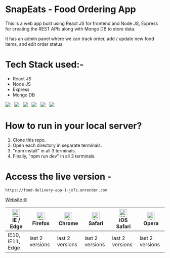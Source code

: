 # SnapEats - Food Ordering App

<p> This is a web app built using React JS for frontend and Node JS, Express for creating the REST APIs along with Mongo DB to store data. 
</p>
<p>
It has an admin panel where we can track order, add / update new food items, and edit order status.
</p>

# Tech Stack used:- 
- React JS
- Node JS
- Express 
- Mongo DB


<img src="https://res.cloudinary.com/dz0jdw5kw/image/upload/v1714389606/github/Screenshot_2024-04-29_164415_jg0lrh.png">
&nbsp;
<img src="https://res.cloudinary.com/dz0jdw5kw/image/upload/v1714389606/github/Screenshot_2024-04-29_164659_gjw7px.png">
&nbsp;
<img src="https://res.cloudinary.com/dz0jdw5kw/image/upload/v1714389605/github/Screenshot_2024-04-29_164623_mo5sqd.png">
&nbsp;
<img src="https://res.cloudinary.com/dz0jdw5kw/image/upload/v1714389606/github/Screenshot_2024-04-29_164446_d7djcf.png">
&nbsp;
<img src="https://res.cloudinary.com/dz0jdw5kw/image/upload/v1714390353/github/Screenshot_2024-04-29_170143_duif08.png">
&nbsp;
<img src="https://res.cloudinary.com/dz0jdw5kw/image/upload/v1714390354/github/Screenshot_2024-04-29_170200_rxyy1j.png">


# How to run in your local server?
1. Clone this repo.
2. Open each directory in separate terminals.
3. "npm install" in all 3 terminals.
4. Finally, "npm run dev" in all 3 terminals.

# Access the live version - 

```
https://food-delivery-app-1-jx7z.onrender.com
```

<a href="https://food-delivery-app-1-jx7z.onrender.com">
Website 🌐 </a>



| [<img src="https://raw.githubusercontent.com/alrra/browser-logos/master/src/edge/edge_48x48.png" alt="IE / Edge" width="24px" height="24px" />](http://godban.github.io/browsers-support-badges/)<br/>IE / Edge | [<img src="https://raw.githubusercontent.com/alrra/browser-logos/master/src/firefox/firefox_48x48.png" alt="Firefox" width="24px" height="24px" />](http://godban.github.io/browsers-support-badges/)<br/>Firefox | [<img src="https://raw.githubusercontent.com/alrra/browser-logos/master/src/chrome/chrome_48x48.png" alt="Chrome" width="24px" height="24px" />](http://godban.github.io/browsers-support-badges/)<br/>Chrome | [<img src="https://raw.githubusercontent.com/alrra/browser-logos/master/src/safari/safari_48x48.png" alt="Safari" width="24px" height="24px" />](http://godban.github.io/browsers-support-badges/)<br/>Safari | [<img src="https://raw.githubusercontent.com/alrra/browser-logos/master/src/safari-ios/safari-ios_48x48.png" alt="iOS Safari" width="24px" height="24px" />](http://godban.github.io/browsers-support-badges/)<br/>iOS Safari | [<img src="https://raw.githubusercontent.com/alrra/browser-logos/master/src/opera/opera_48x48.png" alt="Opera" width="24px" height="24px" />](http://godban.github.io/browsers-support-badges/)<br/>Opera |
| --------- | --------- | --------- | --------- | --------- | --------- |
| IE10, IE11, Edge| last 2 versions| last 2 versions| last 2 versions| last 2 versions| last 2 versions

